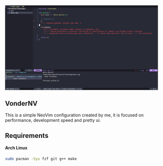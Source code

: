 <p align="center">
  <img src="https://github.com/devdimer/VonderNV/blob/main/neovim.png" />
</p>

## VonderNV
This is a simple NeoVim configuration created by me, it is focused on performance, development speed and pretty ui.

## Requirements
#### Arch Linux
```sh
sudo pacman -Syu fzf git g++ make
```
